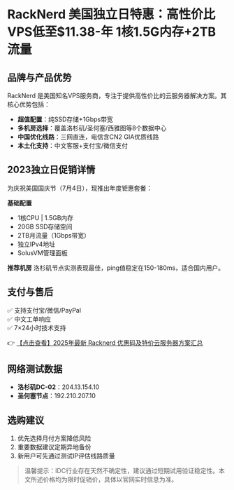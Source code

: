 # RackNerd 美国独立日特惠：高性价比VPS低至$11.38-年 1核1.5G内存+2TB流量

## 品牌与产品优势
RackNerd 是美国知名VPS服务商，专注于提供高性价比的云服务器解决方案。其核心优势包括：
- **超值配置**：纯SSD存储+1Gbps带宽
- **多机房选择**：覆盖洛杉矶/圣何塞/西雅图等8个数据中心
- **中国优化线路**：三网直连，电信含CN2 GIA优质线路
- **本土化支持**：中文客服+支付宝/微信支付

## 2023独立日促销详情
为庆祝美国国庆节（7月4日），现推出年度钜惠套餐：

**基础配置**
- 1核CPU | 1.5GB内存
- 20GB SSD存储空间
- 2TB月流量（1Gbps带宽）
- 独立IPv4地址
- SolusVM管理面板

**推荐机房**
洛杉矶节点实测表现最佳，ping值稳定在150-180ms，适合国内用户。

## 支付与售后
✅ 支持支付宝/微信/PayPal  
✅ 中文工单响应  
✅ 7×24小时技术支持

👉 [【点击查看】2025年最新 Racknerd 优惠码及特价云服务器方案汇总](https://bit.ly/Rack_Nerd)

## 网络测试数据
- **洛杉矶DC-02**：204.13.154.10
- **圣何塞节点**：192.210.207.10

## 选购建议
1. 优先选择月付方案降低风险
2. 重要数据建议定期异地备份
3. 新用户可先通过测试IP评估线路质量

> 温馨提示：IDC行业存在天然不确定性，建议通过短期试用验证稳定性。本文所述价格均为限时促销价，具体以官网实时信息为准。